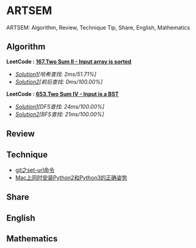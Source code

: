 # **ARTSEM**
ARTSEM: Algorithm, Review, Technique Tip, Share, English, Mathematics

## **Algorithm**
**LeetCode : [167.Two Sum II - Input array is sorted](https://leetcode.com/problems/two-sum-ii-input-array-is-sorted/description/)**
- *[Solution1](./Algorithm/TwoSumII.java)[哈希查找: 2ms/51.71%]*
- *[Solution2](./Algorithm/TwoSumII2.java)[前后查找: 0ms/100.00%]*

**LeetCode : [653.Two Sum IV - Input is a BST](https://leetcode.com/problems/two-sum-iv-input-is-a-bst/description/)**
- *[Solution1](./Algorithm/TwoSumIV_DFS.java)[DFS查找: 24ms/100.00%]*
- *[Solution2](./Algorithm/TwoSumIV_BFS.java)[BFS查找: 21ms/100.00%]*

## **Review**


## **Technique**
- [git之set-url命令](./Technique/git之set-url命令.md)
- [Mac上同时安装Python2和Python3的正确姿势](./Technique/Mac同时安装Python2和Python3.md)

## **Share**


## **English**


## **Mathematics**
